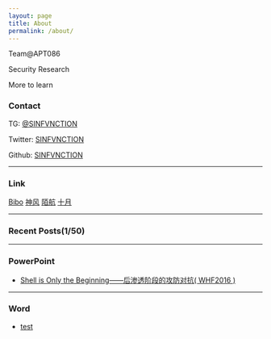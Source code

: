 ```yaml
---
layout: page
title: About
permalink: /about/
---
```


Team@APT086

Security Research

More to learn

### Contact

TG:         [@SINFVNCTION](https://t.me/SINFVNCTION)

Twitter:  [SINFVNCTION](https://twitter.com/sinfvnction)

Github:   [SINFVNCTION](https://github.com/3gstudent)

---

### Link

[Bibo](https://6o9.im/)    [神风](https://)   [陌航](https://wileysec.com)  [十月](http://octoberfirst.github.io/)

---

### Recent Posts(1/50)



---

### PowerPoint

- [Shell is Only the Beginning——后渗透阶段的攻防对抗( WHF2016 )](https://github.com/3gstudent/pdf/blob/master/Shell-is-Only-the-Beginning%E2%80%94%E2%80%94%E5%90%8E%E6%B8%97%E9%80%8F%E9%98%B6%E6%AE%B5%E7%9A%84%E6%94%BB%E9%98%B2%E5%AF%B9%E6%8A%97.pdf)

---

### Word

- [test](https://github.com/3gstudent/pdf/blob/master/Shell-is-Only-the-Beginning%E2%80%94%E2%80%94%E5%90%8E%E6%B8%97%E9%80%8F%E9%98%B6%E6%AE%B5%E7%9A%84%E6%94%BB%E9%98%B2%E5%AF%B9%E6%8A%97.pdf)